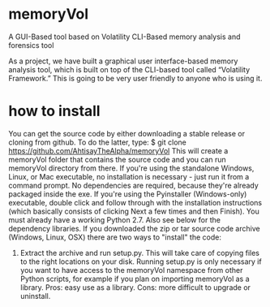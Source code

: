 # memoryVol
A GUI-Based tool based on Volatility CLI-Based memory analysis and forensics tool

As a project, we have built a graphical user interface-based memory analysis tool, which 
is built on top of the CLI-based tool called “Volatility Framework.” This is going to be very user 
friendly to anyone who is using it. 

# how to install

You can get the source code by either downloading a stable release or cloning from github. To do the 
latter, type: 
$ git clone https://github.com/AhtisayTheAlpha/memoryVol 
This will create a memoryVol folder that contains the source code and you can run memoryVol 
directory from there. 
If you're using the standalone Windows, Linux, or Mac executable, no installation is necessary - just 
run it from a command prompt. No dependencies are required, because they're already packaged 
inside the exe. 
If you're using the Pyinstaller (Windows-only) executable, double click and follow through with the 
installation instructions (which basically consists of clicking Next a few times and then Finish). You 
must already have a working Python 2.7. Also see below for the dependency libraries. 
If you downloaded the zip or tar source code archive (Windows, Linux, OSX) there are two ways to 
"install" the code: 
1. Extract the archive and run setup.py. This will take care of copying files to the right 
locations on your disk. Running setup.py is only necessary if you want to have access to the 
memoryVol namespace from other Python scripts, for example if you plan on importing 
memoryVol as a library. Pros: easy use as a library. Cons: more difficult to upgrade or 
uninstall.
